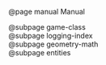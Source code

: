 @page manual Manual

@subpage game-class  
@subpage logging-index  
@subpage geometry-math  
@subpage entities
